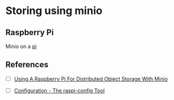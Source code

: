 # Storing using minio

## Raspberry Pi

Minio on a [pi](rpi.md)


## References

- [ ] [Using A Raspberry Pi For Distributed Object Storage With Minio](https://www.thepolyglotdeveloper.com/2017/02/using-raspberry-pi-distributed-object-storage-minio)

- [ ] [Configuration - The raspi-config Tool](https://www.raspberrypi.org/documentation/configuration/external-storage.md)


